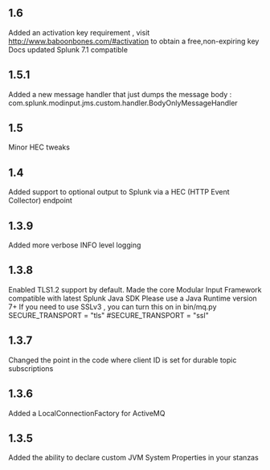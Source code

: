 1.6
-----
Added an activation key requirement , visit http://www.baboonbones.com/#activation  to obtain a free,non-expiring key
Docs updated
Splunk 7.1 compatible

1.5.1
-----
Added a new message handler that just dumps the message body : 
com.splunk.modinput.jms.custom.handler.BodyOnlyMessageHandler

1.5
---
Minor HEC tweaks

1.4
---
Added support to optional output to Splunk via a HEC (HTTP Event Collector) endpoint

1.3.9
-----
Added more verbose INFO level logging

1.3.8
-----
Enabled TLS1.2 support by default.
Made the  core Modular Input Framework compatible with latest Splunk Java SDK
Please use a Java Runtime version 7+
If you need to use SSLv3 , you can turn this on in bin/mq.py
SECURE_TRANSPORT = "tls"
#SECURE_TRANSPORT = "ssl"

1.3.7
-----
Changed the point in the code where client ID is set for durable topic subscriptions

1.3.6
-----
Added a LocalConnectionFactory for ActiveMQ

1.3.5
-----
Added the ability to declare custom JVM System Properties in your stanzas
